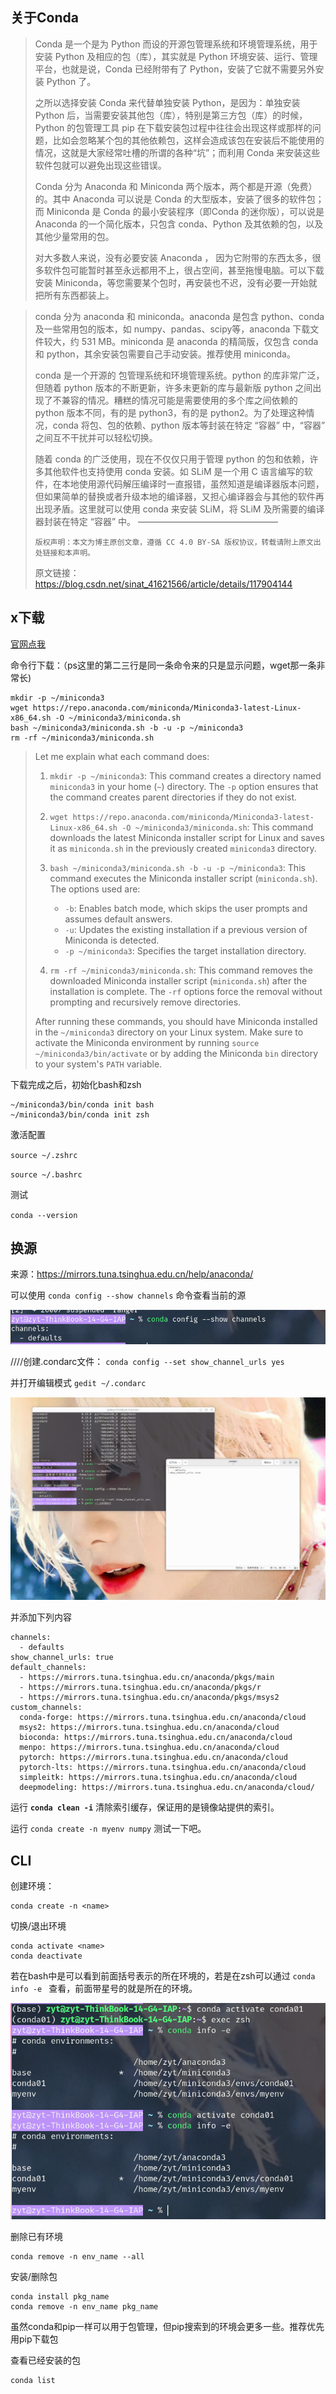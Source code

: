 ## 关于Conda

> Conda 是一个是为 Python 而设的开源包管理系统和环境管理系统，用于安装 Python 及相应的包（库），其实就是 Python 环境安装、运行、管理平台，也就是说，Conda 已经附带有了 Python，安装了它就不需要另外安装 Python 了。
>
> 之所以选择安装 Conda 来代替单独安装 Python，是因为：单独安装 Python 后，当需要安装其他包（库），特别是第三方包（库）的时候，Python 的包管理工具 pip 在下载安装包过程中往往会出现这样或那样的问题，比如会忽略某个包的其他依赖包，这样会造成该包在安装后不能使用的情况，这就是大家经常吐槽的所谓的各种“坑”；而利用 Conda 来安装这些软件包就可以避免出现这些错误。
>
> Conda 分为 Anaconda 和 Miniconda 两个版本，两个都是开源（免费）的。其中 Anaconda 可以说是 Conda 的大型版本，安装了很多的软件包；而 Miniconda 是 Conda 的最小安装程序（即Conda 的迷你版），可以说是 Anaconda 的一个简化版本，只包含 conda、Python 及其依赖的包，以及其他少量常用的包。
>
> 对大多数人来说，没有必要安装 Anaconda ， 因为它附带的东西太多，很多软件包可能暂时甚至永远都用不上，很占空间，甚至拖慢电脑。可以下载安装 Miniconda，等您需要某个包时，再安装也不迟，没有必要一开始就把所有东西都装上。

>
>
> conda 分为 anaconda 和 miniconda。anaconda 是包含 python、conda 及一些常用包的版本，如 numpy、pandas、scipy等，anaconda 下载文件较大，约 531 MB。miniconda 是 anaconda 的精简版，仅包含 conda 和 python，其余安装包需要自己手动安装。推荐使用 miniconda。
>
> conda 是一个开源的 包管理系统和环境管理系统。python 的库非常广泛，但随着 python 版本的不断更新，许多未更新的库与最新版 python 之间出现了不兼容的情况。糟糕的情况可能是需要使用的多个库之间依赖的 python 版本不同，有的是 python3，有的是 python2。为了处理这种情况，conda 将包、包的依赖、python 版本等封装在特定 “容器” 中，“容器” 之间互不干扰并可以轻松切换。
>
> 随着 conda 的广泛使用，现在不仅仅只用于管理 python 的包和依赖，许多其他软件也支持使用 conda 安装。如 SLiM 是一个用 C 语言编写的软件，在本地使用源代码解压编译时一直报错，虽然知道是编译器版本问题，但如果简单的替换或者升级本地的编译器，又担心编译器会与其他的软件再出现矛盾。这里就可以使用 conda 来安装 SLiM，将 SLiM 及所需要的编译器封装在特定 “容器” 中。
> ————————————————
>
>     版权声明：本文为博主原创文章，遵循 CC 4.0 BY-SA 版权协议，转载请附上原文出处链接和本声明。
>
> 原文链接：https://blog.csdn.net/sinat_41621566/article/details/117904144

## x下载

[官网点我](https://docs.anaconda.com/free/miniconda/)

命令行下载：（ps这里的第二三行是同一条命令来的只是显示问题，wget那一条非常长)

```
mkdir -p ~/miniconda3
wget https://repo.anaconda.com/miniconda/Miniconda3-latest-Linux-x86_64.sh -O ~/miniconda3/miniconda.sh
bash ~/miniconda3/miniconda.sh -b -u -p ~/miniconda3
rm -rf ~/miniconda3/miniconda.sh
```

> Let me explain what each command does:
>
> 1. `mkdir -p ~/miniconda3`: This command creates a directory named `miniconda3` in your home (`~`) directory. The `-p` option ensures that the command creates parent directories if they do not exist.
> 2. `wget https://repo.anaconda.com/miniconda/Miniconda3-latest-Linux-x86_64.sh -O ~/miniconda3/miniconda.sh`: This command downloads the latest Miniconda installer script for Linux and saves it as `miniconda.sh` in the previously created `miniconda3` directory.
> 3. `bash ~/miniconda3/miniconda.sh -b -u -p ~/miniconda3`: This command executes the Miniconda installer script (`miniconda.sh`). The options used are:
>
>    - `-b`: Enables batch mode, which skips the user prompts and assumes default answers.
>    - `-u`: Updates the existing installation if a previous version of Miniconda is detected.
>    - `-p ~/miniconda3`: Specifies the target installation directory.
> 4. `rm -rf ~/miniconda3/miniconda.sh`: This command removes the downloaded Miniconda installer script (`miniconda.sh`) after the installation is complete. The `-rf` options force the removal without prompting and recursively remove directories.
>
> After running these commands, you should have Miniconda installed in the `~/miniconda3` directory on your Linux system. Make sure to activate the Miniconda environment by running `source ~/miniconda3/bin/activate` or by adding the Miniconda `bin` directory to your system's `PATH` variable.

下载完成之后，初始化bash和zsh

```
~/miniconda3/bin/conda init bash
~/miniconda3/bin/conda init zsh
```

激活配置

`source ~/.zshrc`

`source ~/.bashrc`

测试

`conda --version`



## 换源

来源：https://mirrors.tuna.tsinghua.edu.cn/help/anaconda/

可以使用 `conda config --show channels` 命令查看当前的源

![1711280733266](image/Miniconda/1711280733266.png)

////创建.condarc文件：  `conda config --set show_channel_urls yes`

并打开编辑模式 `gedit ~/.condarc`

![1711280979883](image/Miniconda/1711280979883.png)

并添加下列内容

```
channels:
  - defaults
show_channel_urls: true
default_channels:
  - https://mirrors.tuna.tsinghua.edu.cn/anaconda/pkgs/main
  - https://mirrors.tuna.tsinghua.edu.cn/anaconda/pkgs/r
  - https://mirrors.tuna.tsinghua.edu.cn/anaconda/pkgs/msys2
custom_channels:
  conda-forge: https://mirrors.tuna.tsinghua.edu.cn/anaconda/cloud
  msys2: https://mirrors.tuna.tsinghua.edu.cn/anaconda/cloud
  bioconda: https://mirrors.tuna.tsinghua.edu.cn/anaconda/cloud
  menpo: https://mirrors.tuna.tsinghua.edu.cn/anaconda/cloud
  pytorch: https://mirrors.tuna.tsinghua.edu.cn/anaconda/cloud
  pytorch-lts: https://mirrors.tuna.tsinghua.edu.cn/anaconda/cloud
  simpleitk: https://mirrors.tuna.tsinghua.edu.cn/anaconda/cloud
  deepmodeling: https://mirrors.tuna.tsinghua.edu.cn/anaconda/cloud/
```

运行 **`conda clean -i`** 清除索引缓存，保证用的是镜像站提供的索引。

运行 `conda create -n myenv numpy` 测试一下吧。

## CLI

创建环境：

```
conda create -n <name> 
```

切换/退出环境

```text
conda activate <name>
conda deactivate
```

若在bash中是可以看到前面括号表示的所在环境的，若是在zsh可以通过 `conda info -e ` 查看，前面带星号的就是所在的环境。

![1711282921822](image/Miniconda/1711282921822.png)

删除已有环境

```text
conda remove -n env_name --all
```

安装/删除包

```text
conda install pkg_name
conda remove -n env_name pkg_name
```

虽然conda和pip一样可以用于包管理，但pip搜索到的环境会更多一些。推荐优先用pip下载包

查看已经安装的包

```text
conda list
```
